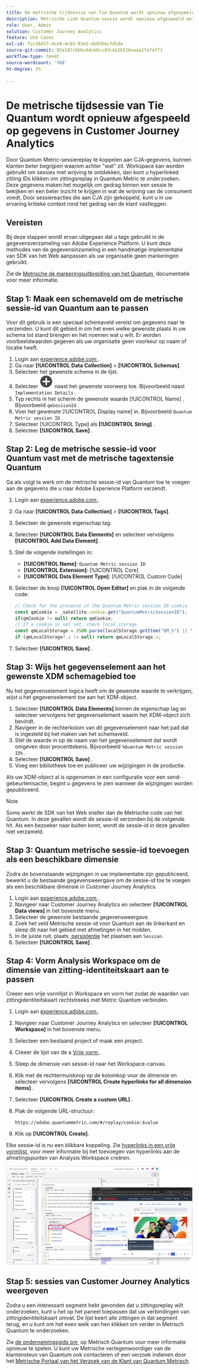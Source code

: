 ```yaml
---
title: De metrische tijdsessie van Tie Quantum wordt opnieuw afgespeeld op gegevens in Customer Journey Analytics
description: Metrische Link Quantum-sessie wordt opnieuw afgespeeld met CJA-gegevens om beter te begrijpen waarom achter "wat" zit.
role: User, Admin
solution: Customer Journey Analytics
feature: Use Cases
exl-id: fcc36457-4ce9-4c93-93e2-de03becfd5da
source-git-commit: 95a107c6bbc6dce6cc43c4a1b51beeaa1fa7aff1
workflow-type: tm+mt
source-wordcount: '768'
ht-degree: 1%

---
```


# De metrische tijdsessie van Tie Quantum wordt opnieuw afgespeeld op gegevens in Customer Journey Analytics

Door Quantum Metric-sessiereplay te koppelen aan CJA-gegevens, kunnen klanten beter begrijpen waarom achter &quot;wat&quot; zit.  Workspace kan worden gebruikt om sessies met wrijving te ontdekken, dan kunt u hyperlinked zitting IDs klikken om zittingsreplay in Quantum Metric te onderzoeken.  Deze gegevens maken het mogelijk om gedrag binnen een sessie te bekijken en een beter inzicht te krijgen in wat de wrijving van de consument voedt.  Door sessiereacties die aan CJA zijn gekoppeld, kunt u in uw ervaring kritieke context rond het gedrag van de klant vastleggen.

## Vereisten

Bij deze stappen wordt ervan uitgegaan dat u tags gebruikt in de gegevensverzameling van Adobe Experience Platform. U kunt deze methodes van de gegevensinzameling in een handmatige implementatie van SDK van het Web aanpassen als uw organisatie geen markeringen gebruikt.

Zie de [&#x200B; Metrische de markeringsuitbreiding van het Quantum &#x200B;](https://experienceleague.adobe.com/nl/docs/experience-platform/destinations/catalog/analytics/quantum-metric) documentatie voor meer informatie.

## Stap 1: Maak een schemaveld om de metrische sessie-id van Quantum aan te passen

Voor dit gebruik is een speciaal schemaveld vereist om gegevens naar te verzenden. U kunt dit gebied in om het even welke gewenste plaats in uw schema tot stand brengen en het noemen wat u wilt. Er worden voorbeeldwaarden gegeven als uw organisatie geen voorkeur op naam of locatie heeft.

1. Login aan [&#x200B; experience.adobe.com &#x200B;](https://experience.adobe.com).
1. Ga naar **[!UICONTROL Data Collection]** > **[!UICONTROL Schemas]**.
1. Selecteer het gewenste schema in de lijst.
1. Selecteer ![&#x200B; voeg gebiedspictogram &#x200B;](/help/assets/icons/AddCircle.svg) naast het gewenste voorwerp toe. Bijvoorbeeld naast `Implementation Details` .
1. Typ rechts in het scherm de gewenste waarde [!UICONTROL Name] . Bijvoorbeeld `qmSessionId` .
1. Voer het gewenste [!UICONTROL Display name] in. Bijvoorbeeld `Quantum Metric session ID` .
1. Selecteer [!UICONTROL Type] als **[!UICONTROL String]** .
1. Selecteer **[!UICONTROL Save]** .

## Stap 2: Leg de metrische sessie-id voor Quantum vast met de metrische tagextensie Quantum

Ga als volgt te werk om de metrische sessie-id van Quantum toe te voegen aan de gegevens die u naar Adobe Experience Platform verzendt.

1. Login aan [&#x200B; experience.adobe.com &#x200B;](https://experience.adobe.com).
1. Ga naar **[!UICONTROL Data Collection]** > **[!UICONTROL Tags]**.
1. Selecteer de gewenste eigenschap tag.
1. Selecteer **[!UICONTROL Data Elements]** en selecteer vervolgens **[!UICONTROL Add Data Element]** .
1. Stel de volgende instellingen in:
   * **[!UICONTROL Name]**: `Quantum Metric session ID`
   * **[!UICONTROL Extension]**: [!UICONTROL Core]
   * **[!UICONTROL Data Element Type]**: [!UICONTROL Custom Code]
1. Selecteer de knop **[!UICONTROL Open Editor]** en plak in de volgende code:

   ```js
   // Check for the presence of the Quantum Metric session ID cookie
   const qmCookie = _satellite.cookie.get("QuantumMetricSessionID");
   if(qmCookie != null) return qmCookie;
   // If a cookie is not set, check local storage
   const qmLocalStorage = JSON.parse(localStorage.getItem("QM_S") || "{}");
   if (qmLocalStorage?.s != null) return qmLocalStorage.s;
   ```

1. Selecteer **[!UICONTROL Save]** .

## Stap 3: Wijs het gegevenselement aan het gewenste XDM schemagebied toe

Nu het gegevenselement logica heeft om de gewenste waarde te verkrijgen, wijst u het gegevenselement toe aan het XDM-object.

1. Selecteer **[!UICONTROL Data Elements]** binnen de eigenschap tag en selecteer vervolgens het gegevenselement waarin het XDM-object zich bevindt.
1. Navigeer in de rechterkolom van dit gegevenselement naar het pad dat is ingesteld bij het maken van het schemaveld.
1. Stel de waarde in op de naam van het gegevenselement dat wordt omgeven door procenttekens. Bijvoorbeeld `%Quantum Metric session ID%` .
1. Selecteer **[!UICONTROL Save]** .
1. Voeg een bibliotheek toe en publiceer uw wijzigingen in de productie.

Als uw XDM-object al is opgenomen in een configuratie voor een send-gebeurtenisactie, begint u gegevens te zien wanneer de wijzigingen worden gepubliceerd.

>[!NOTE]
>
>Soms werkt de SDK van het Web sneller dan de Metrische code van het Quantum. In deze gevallen wordt de sessie-id verzonden bij de volgende hit. Als een bezoeker naar buiten komt, wordt de sessie-id in deze gevallen niet verzameld.

## Stap 3: Quantum metrische sessie-id toevoegen als een beschikbare dimensie

Zodra de bovenstaande wijzigingen in uw implementatie zijn gepubliceerd, bewerkt u de bestaande gegevensweergave om de sessie-id toe te voegen als een beschikbare dimensie in Customer Journey Analytics.

1. Login aan [&#x200B; experience.adobe.com &#x200B;](https://experience.adobe.com).
1. Navigeer naar Customer Journey Analytics en selecteer **[!UICONTROL Data views]** in het bovenste menu.
1. Selecteer de gewenste bestaande gegevensweergave.
1. Zoek het veld Metrische sessie-id voor Quantum aan de linkerkant en sleep dit naar het gebied met afmetingen in het midden.
1. In de juiste ruit, plaats [&#x200B; persistentie &#x200B;](/help/data-views/component-settings/persistence.md) het plaatsen aan `Session`.
1. Selecteer **[!UICONTROL Save]** .

## Stap 4: Vorm Analysis Workspace om de dimensie van zitting-identiteitskaart aan te passen

Creeer een vrije vormlijst in Workspace en vorm het zodat de waarden van zittingidentiteitskaart rechtstreeks met Metric Quantum verbinden.

1. Login aan [&#x200B; experience.adobe.com &#x200B;](https://experience.adobe.com).
1. Navigeer naar Customer Journey Analytics en selecteer **[!UICONTROL Workspace]** in het bovenste menu.
1. Selecteer een bestaand project of maak een project.
1. Creeer de lijst van de a [&#x200B; Vrije vorm &#x200B;](/help/analysis-workspace/visualizations/freeform-table/freeform-table.md).
1. Sleep de dimensie van sessie-id naar het Workspace-canvas.
1. Klik met de rechtermuisknop op de kolomkop voor de dimensie en selecteer vervolgens **[!UICONTROL Create hyperlinks for all dimension items]** .
1. Selecteer **[!UICONTROL Create a custom URL]** .
1. Plak de volgende URL-structuur:

   ```
   https://adobe.quantummetric.com/#/replay/cookie:$value
   ```

1. Klik op **[!UICONTROL Create]**.

Elke sessie-id is nu een klikbare koppeling. Zie [&#x200B; hyperlinks in een vrije vormlijst &#x200B;](/help/analysis-workspace/visualizations/freeform-table/freeform-table-hyperlinks.md) voor meer informatie bij het toevoegen van hyperlinks aan de afmetingspunten van Analysis Workspace creëren.

![&#x200B; opnieuw spel van de Zitting &#x200B;](assets/session-replay.png)

## Stap 5: sessies van Customer Journey Analytics weergeven

Zodra u een interessant segment hebt gevonden dat u zittingsreplay wilt onderzoeken, kunt u het op het paneel toepassen dat uw verbindingen van zittingidentiteitskaart omvat. De lijst keert alle zittingen in dat segment terug, en u kunt om het even welk van hen klikken om verder in Metrisch Quantum te onderzoeken.

Zie [&#x200B; de ondernemingsgids om &#x200B;](https://www.quantummetric.com/resources/ebook/the-enterprise-guide-to-session-replay) op Metrisch Quantum voor meer informatie opnieuw te spelen. U kunt uw Metrische vertegenwoordiger van de klantensteun van Quantum ook contacteren of een verzoek indienen door het [&#x200B; Metrische Portaal van het Verzoek van de Klant van Quantum Metrisch &#x200B;](https://community.quantummetric.com/s/public-support-page).
